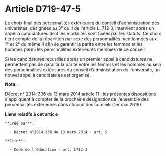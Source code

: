 # Article D719-47-5

Le choix final des personnalités extérieures du conseil d'administration des universités, désignées au 3° du II de l'article
L. 712-3, intervient après un appel à candidatures dont les modalités sont fixées par les statuts. Ce choix tient compte de
la répartition par sexe des personnalités mentionnées aux 1° et 2° du même II afin de garantir la parité entre les femmes et
les hommes parmi les personnalités extérieures membres de ce conseil. 

Si les candidatures recueillies après un premier appel à candidatures ne permettent pas de garantir la parité entre les
femmes et les hommes au sein des personnalités extérieures du conseil d'administration de l'université, un nouvel appel à
candidatures est organisé.

**Nota:**

Décret n° 2014-336 du 13 mars 2014 article 11 : les présentes dispositions s'appliquent à compter de la prochaine désignation
de l'ensemble des personnalités extérieures dans chacun des conseils (1er mai 2016).

**Liens relatifs à cet article**

	**Créé par**:

	  - Décret n°2014-336 du 13 mars 2014 - art. 9

	**Cite**:

	  - Code de l'éducation - art. L712-3

